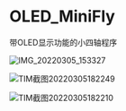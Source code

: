 # OLED_MiniFly
带OLED显示功能的小四轴程序

![IMG_20220305_153327](https://user-images.githubusercontent.com/23308519/156879026-b2b43231-b2d9-46d1-880f-49063fd56b02.jpg)

![TIM截图20220305182249](https://user-images.githubusercontent.com/23308519/156916982-ff35ef88-7d06-42a6-b9ea-814bced91d70.png)

![TIM截图20220305182210](https://user-images.githubusercontent.com/23308519/156916987-067cb3b0-863a-4572-93ac-1420166a2f96.png)

